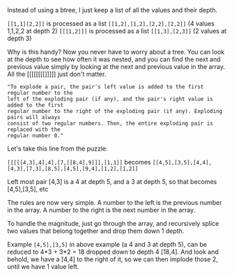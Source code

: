 Instead of using a btree, I just keep a list of all the values and their depth.

```[[1,1][2,2]]``` is processed as a list ```[[1,2],[1,2],[2,2],[2,2]]```  (4 values 1,1,2,2 at depth 2)
```[[[1,2]]]```   is processed as a list ```[[1,3],[2,3]]``` (2 values at depth 3)

Why is this handy? Now you never have to worry about a tree.
You can look at the depth to see how often it was nested,
and you can find the next and previous value simply by looking
at the next and previous value in the array. All the [[[[[[[[]]]]]  just don't matter.

```
"To explode a pair, the pair's left value is added to the first regular number to the
left of the exploding pair (if any), and the pair's right value is added to the first
regular number to the right of the exploding pair (if any). Exploding pairs will always
consist of two regular numbers. Then, the entire exploding pair is replaced with the
regular number 0."
```

Let's take this line from the puzzle:

```[[[[[4,3],4],4],[7,[[8,4],9]]],[1,1]]``` becomes ```[[4,5],[3,5],[4,4],[4,3],[7,3],[8,5],[4,5],[9,4],[1,2],[1,2]]```

Left most pair [4,3] is a 4 at depth 5, and a 3 at depth 5, so that becomes [4,5],[3,5], etc

The rules are now very simple. A number to the left is the previous number in the array. A number to the right is the next number in the array.

To handle the magnitude, just go through the array, and recursively splice two values that belong together and drop them down 1 depth.

Example ```[4,5],[3,5]``` in above example (a 4 and 3 at depth 5), can be reduced to 4\*3 + 3\*2 = 18 dropped down to depth 4 [18,4]. And look and behold, we have a [4,4] to the right of it, so we can then implode those 2, until we have 1 value left.

